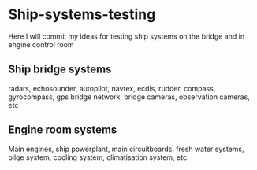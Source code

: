 # Ship-systems-testing
Here I will commit my ideas for testing ship systems on the bridge and in ehgine control room

## Ship bridge systems
radars, echosounder, autopilot, navtex, ecdis, rudder, compass, gyrocompass, gps
bridge network, bridge cameras, observation cameras, etc
## Engine room systems
Main engines, ship powerplant, main circuitboards, fresh water systems, bilge system, 
cooling system, climatisation system, etc.
